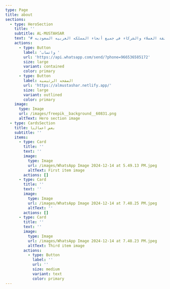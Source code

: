 ```yaml
---
type: Page
title: about
sections:
  - type: HeroSection
    title: ''
    subtitle: AL-MUSTAHSAR
    text: "# شركة **المستشار** هي شركة متخصصة في تقديم حلول شاملة في مجال الأعمال الخرسانية والبناء. منذ تأسيسها، حرصت الشركة على الالتزام بأعلى معايير الجودة والدقة في تنفيذ المشاريع، مما أكسبها ثقة العملاء والشركاء في جميع أنحاء المملكه العربيه السعوديه.\n\n**\nرؤيتنا**\_أن نكون الخيار الأول في مجال الأعمال الخرسانية من خلال الابتكار، الاحترافية، وتقديم حلول مميزة تلبي تطلعات عملائنا.\n\n**رسالتنا**\_نلتزم بتقديم خدماتنا بأعلى مستويات الجودة مع تحقيق التوازن بين التكلفة والكفاءة، مع الحفاظ على مواعيد التسليم وتلبية احتياجات عملائنا بدقة\n\n\n\n\n\n# **قيمنا**\n\n*   الجودة\n\n*   المصداقية\n\n*   الابتكار\n\n*   السلامة\n\n*   خدماتنا\n\nصب الخرسانة بجميع أنواعها.\n\n*   تنفيذ الأساسات والهيكل الخرساني.\n\n*   ترميم المنشآت الخرسانية.\n\n*   توفير حلول مخصصة لمشاريع البناء الكبرى والصغرى.\n\nنحن في **شركة المستشار** نؤمن بأن النجاح يبدأ بفريق عمل متفانٍ وشغوف، وبفضل جهودنا المشتركة نسعى لتحقيق رؤية عملائنا وتحويل أفكارهم إلى واقع ملموس.\n"
    actions:
      - type: Button
        label: 'واتساب '
        url: 'https://api.whatsapp.com/send/?phone=966536585172'
        size: large
        variant: contained
        color: primary
      - type: Button
        label: الصفحه الرئيسيه
        url: 'https://almustashar.netlify.app/'
        size: large
        variant: outlined
        color: primary
    image:
      type: Image
      url: /images/freepik__background__60831.png
      altText: Hero section image
  - type: CardsSection
    title: بعض اعمالنا
    subtitle: ''
    items:
      - type: Card
        title: ''
        text: ''
        image:
          type: Image
          url: /images/WhatsApp Image 2024-12-14 at 5.49.13 PM.jpeg
          altText: First item image
        actions: []
      - type: Card
        title: ''
        text: ''
        image:
          type: Image
          url: /images/WhatsApp Image 2024-12-14 at 7.48.25 PM.jpeg
          altText: ''
        actions: []
      - type: Card
        title: ''
        text: ''
        image:
          type: Image
          url: /images/WhatsApp Image 2024-12-14 at 7.48.23 PM.jpeg
          altText: Third item image
        actions:
          - type: Button
            label: ''
            url: ''
            size: medium
            variant: text
            color: primary
---
```

